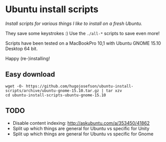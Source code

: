# Ubuntu install scripts

_Install scripts for various things I like to install on a fresh Ubuntu._

They save some keystrokes :) Use the `./all-*` scripts to save even more!

Scripts have been tested on a MacBookPro 10,1 with Ubuntu GNOME 15.10 Desktop 64 bit.

Happy (re-)installing!

## Easy download

	wget -O- https://github.com/hugojosefson/ubuntu-install-scripts/archive/ubuntu-gnome-15.10.tar.gz | tar xzv
	cd ubuntu-install-scripts-ubuntu-gnome-15.10

## TODO

  * Disable content indexing: http://askubuntu.com/a/353450/41862
  * Split up which things are general for Ubuntu vs specific for Unity
  * Split up which things are general for Ubuntu vs specific for Gnome

